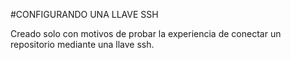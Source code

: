 #CONFIGURANDO UNA LLAVE SSH

Creado solo con motivos de probar la experiencia de conectar un repositorio mediante una llave ssh.